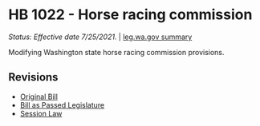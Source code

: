 # HB 1022 - Horse racing commission
*Status: Effective date 7/25/2021.* | [leg.wa.gov summary](https://app.leg.wa.gov/billsummary?BillNumber=1022&Year=2021)

Modifying Washington state horse racing commission provisions.

## Revisions
* [Original Bill](1/)
* [Bill as Passed Legislature](1/)
* [Session Law](1/)